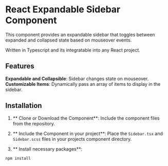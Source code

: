 # React Expandable Sidebar Component

This component provides an expandable sidebar that toggles between expanded and collapsed state based on mouseover events.

Written in Typescript and its integratable into any React project.

## Features

**Expandable and Collapsible**: Sidebar changes state on mouseover.
**Customizable Items**: Dynamically pass an array of items to display in the sidebar.

## Installation

1. ** Clone or Download the Component**:
   Include the component files from the repository.

2. ** Include the Component in your project**:
   Place the `Sidebar.tsx` and `Sidebar.scss` files in your projects component directory.

3. ** Install necessary packages**:

```bash
npm install
```
